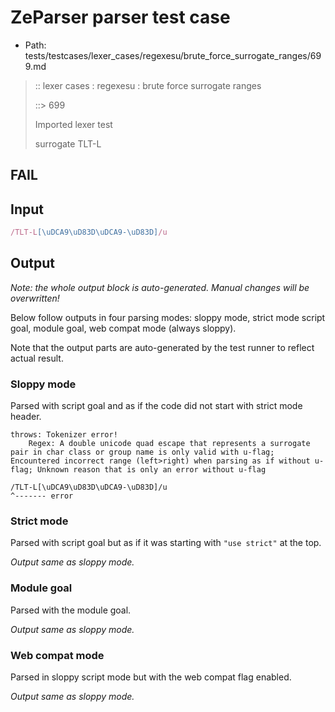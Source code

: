 # ZeParser parser test case

- Path: tests/testcases/lexer_cases/regexesu/brute_force_surrogate_ranges/699.md

> :: lexer cases : regexesu : brute force surrogate ranges
>
> ::> 699
>
> Imported lexer test
>
> surrogate TLT-L

## FAIL

## Input

`````js
/TLT-L[\uDCA9\uD83D\uDCA9-\uD83D]/u
`````

## Output

_Note: the whole output block is auto-generated. Manual changes will be overwritten!_

Below follow outputs in four parsing modes: sloppy mode, strict mode script goal, module goal, web compat mode (always sloppy).

Note that the output parts are auto-generated by the test runner to reflect actual result.

### Sloppy mode

Parsed with script goal and as if the code did not start with strict mode header.

`````
throws: Tokenizer error!
    Regex: A double unicode quad escape that represents a surrogate pair in char class or group name is only valid with u-flag; Encountered incorrect range (left>right) when parsing as if without u-flag; Unknown reason that is only an error without u-flag

/TLT-L[\uDCA9\uD83D\uDCA9-\uD83D]/u
^------- error
`````

### Strict mode

Parsed with script goal but as if it was starting with `"use strict"` at the top.

_Output same as sloppy mode._

### Module goal

Parsed with the module goal.

_Output same as sloppy mode._

### Web compat mode

Parsed in sloppy script mode but with the web compat flag enabled.

_Output same as sloppy mode._
